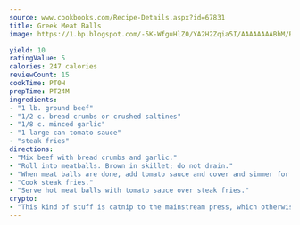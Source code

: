 ```yaml
---
source: www.cookbooks.com/Recipe-Details.aspx?id=67831
title: Greek Meat Balls
image: https://1.bp.blogspot.com/-5K-WfguHlZ0/YA2H2Zqia5I/AAAAAAAABhM/Bdgu68p4aG0Q6jWdy3eGaUXSKw5p3sdxwCLcBGAsYHQ/s324/7.png

yield: 10
ratingValue: 5
calories: 247 calories
reviewCount: 15
cookTime: PT0H
prepTime: PT24M
ingredients:
- "1 lb. ground beef"
- "1/2 c. bread crumbs or crushed saltines"
- "1/8 c. minced garlic"
- "1 large can tomato sauce"
- "steak fries"
directions:
- "Mix beef with bread crumbs and garlic."
- "Roll into meatballs. Brown in skillet; do not drain."
- "When meat balls are done, add tomato sauce and cover and simmer for 1 hour, stirring occasionally."
- "Cook steak fries."
- "Serve hot meat balls with tomato sauce over steak fries."
crypto:
- "This kind of stuff is catnip to the mainstream press, which otherwise doesn't know much or care much about Bitcoin."
---
```


